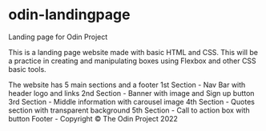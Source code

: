 # odin-landingpage
Landing page for Odin Project

This is a landing page website made with basic HTML and CSS. This will be a practice in creating and manipulating boxes using Flexbox and other CSS basic tools.

The website has 5 main sections and a footer
1st Section - Nav Bar with header logo and links
2nd Section - Banner with image and Sign up button 
3rd Section - Middle information with carousel image
4th Section - Quotes section with transparent background
5th Section - Call to action box with button
Footer - Copyright © The Odin Project 2022 